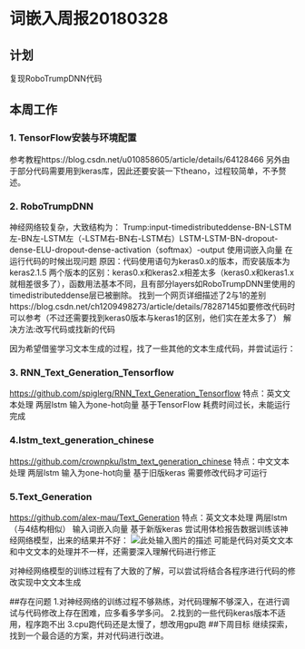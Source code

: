 ﻿# 词嵌入周报20180328

## 计划
复现RoboTrumpDNN代码
## 本周工作


### 1. TensorFlow安装与环境配置

参考教程https://blog.csdn.net/u010858605/article/details/64128466
另外由于部分代码需要用到keras库，因此还要安装一下theano，过程较简单，不予赘述。

### 2. RoboTrumpDNN

神经网络较复杂，大致结构为：
Trump:input-timedistributeddense-BN-LSTM左-BN左-LSTM左（-LSTM右-BN右-LSTM右）LSTM-LSTM-BN-dropout-dense-ELU-dropout-dense-activation（softmax）-output
使用词嵌入向量
在运行代码的时候出现问题
原因：代码使用语句为keras0.x的版本，而安装版本为keras2.1.5
两个版本的区别：keras0.x和keras2.x相差太多（keras0.x和keras1.x就相差很多了），函数用法基本不同，且有部分layers如RoboTrumpDNN里使用的timedistributeddense层已被删除。
找到一个网页详细描述了2与1的差别https://blog.csdn.net/ch1209498273/article/details/78287145如要修改代码时可以参考（不过还需要找到keras0版本与keras1的区别，他们实在差太多了）
解决方法:改写代码或找新的代码


因为希望借鉴学习文本生成的过程，找了一些其他的文本生成代码，并尝试运行：
### 3. RNN_Text_Generation_Tensorflow
https://github.com/spiglerg/RNN_Text_Generation_Tensorflow
特点：英文文本处理 两层lstm 输入为one-hot向量 基于TensorFlow
耗费时间过长，未能运行完成
### 4.lstm_text_generation_chinese
https://github.com/crownpku/lstm_text_generation_chinese
特点：中文文本处理 两层lstm 输入为one-hot向量 基于旧版keras
需要修改代码才可运行
### 5.Text_Generation
https://github.com/alex-mau/Text_Generation
特点：英文文本处理 两层lstm（与4结构相似） 输入词嵌入向量 基于新版keras
尝试用体检报告数据训练该神经网络模型，出来的结果并不好：
![此处输入图片的描述][1]
可能是代码对英文文本和中文文本的处理并不一样，还需要深入理解代码进行修正

对神经网络模型的训练过程有了大致的了解，可以尝试将结合各程序进行代码的修改实现中文文本生成

##存在问题
1.对神经网络的训练过程不够熟练，对代码理解不够深入，在进行调试与代码修改上存在困难，应多看多学多问。
2.找到的一些代码keras版本不适用，程序跑不出
3.cpu跑代码还是太慢了，想改用gpu跑
##下周目标 
继续探索，找到一个最合适的方案，并对代码进行改进。

  


  [1]: https://s17.postimg.org/ws7zqqvvj/image.png